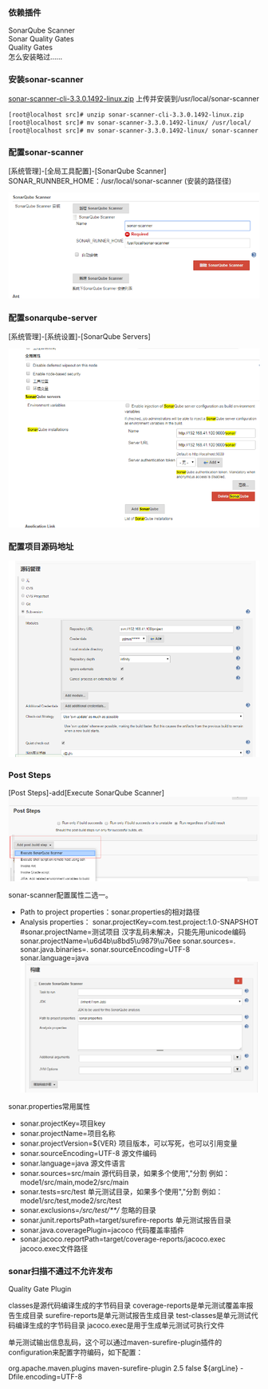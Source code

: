 
### 依赖插件
SonarQube Scanner	 
Sonar Quality Gates	 
Quality Gates	
怎么安装略过……

### 安装sonar-scanner
[sonar-scanner-cli-3.3.0.1492-linux.zip](./resources/sonar-scanner-cli-3.3.0.1492-linux.zip)
上传并安装到/usr/local/sonar-scanner
```
[root@localhost src]# unzip sonar-scanner-cli-3.3.0.1492-linux.zip 
[root@localhost src]# mv sonar-scanner-3.3.0.1492-linux/ /usr/local/
[root@localhost src]# mv sonar-scanner-3.3.0.1492-linux/ sonar-scanner
```
### 配置sonar-scanner
[系统管理]-[全局工具配置]-[SonarQube Scanner]   
SONAR_RUNNBER_HOME：/usr/local/sonar-scanner (安装的路径径) 

![](./resources/20190621112327.png)

### 配置sonarqube-server
[系统管理]-[系统设置]-[SonarQube Servers]   

![](./resources/20190621111853.png)


### 配置项目源码地址
![](./resources/20190621140942.png)


### Post Steps
[Post Steps]-add[Execute SonarQube Scanner]
![](./resources/20190621142914.png)

sonar-scanner配置属性二选一。
* Path to project properties：sonar.properties的相对路径
* Analysis properties：
    sonar.projectKey=com.test.project:1.0-SNAPSHOT
    #sonar.projectName=测试项目  汉字乱码未解决，只能先用unicode编码
    sonar.projectName=\u6d4b\u8bd5\u9879\u76ee
    sonar.sources=.
    sonar.java.binaries=.
    sonar.sourceEncoding=UTF-8
    sonar.language=java
![](./resources/20190621112425.png)

sonar.properties常用属性

* sonar.projectKey=项目key
* sonar.projectName=项目名称
* sonar.projectVersion=${VER} 项目版本，可以写死，也可以引用变量
* sonar.sourceEncoding=UTF-8 源文件编码
* sonar.language=java 源文件语言
* sonar.sources=src/main 源代码目录，如果多个使用","分割 例如：mode1/src/main,mode2/src/main
* sonar.tests=src/test 单元测试目录，如果多个使用","分割 例如：mode1/src/test,mode2/src/test
* sonar.exclusions=*/src/test/**/*  忽略的目录
* sonar.junit.reportsPath=target/surefire-reports  单元测试报告目录
* sonar.java.coveragePlugin=jacoco  代码覆盖率插件
* sonar.jacoco.reportPath=target/coverage-reports/jacoco.exec   jacoco.exec文件路径

### sonar扫描不通过不允许发布
Quality Gate Plugin



classes是源代码编译生成的字节码目录
coverage-reports是单元测试覆盖率报告生成目录
surefire-reports是单元测试报告生成目录
test-classes是单元测试代码编译生成的字节码目录
jacoco.exec是用于生成单元测试可执行文件


单元测试输出信息乱码，这个可以通过maven-surefire-plugin插件的configuration来配置字符编码，如下配置：

<plugin>
    <groupId>org.apache.maven.plugins</groupId>
    <artifactId>maven-surefire-plugin</artifactId>
    <version>2.5</version>
    <configuration>
        <skipTests>false</skipTests>
        <argLine>${argLine} -Dfile.encoding=UTF-8</argLine>
    </configuration>
</plugin>